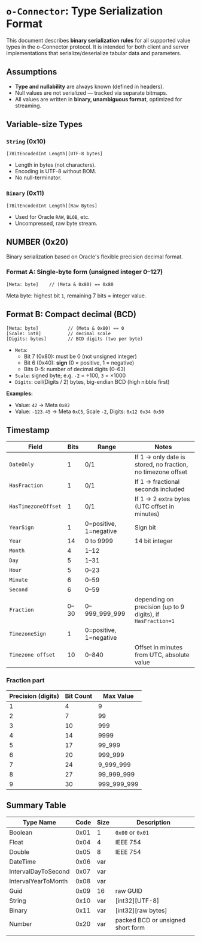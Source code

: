 # `o-Connector`: Type Serialization Format

This document describes **binary serialization rules** for all supported value types in the o-Connector protocol. It is intended for both client and server implementations that serialize/deserialize tabular data and parameters.
## Assumptions

- **Type and nullability** are always known (defined in headers).  
- Null values are not serialized — tracked via separate bitmaps.
- All values are written in **binary, unambiguous format**, optimized for streaming.
## Variable-size Types

### `String` (0x10)

```
[7BitEncodedInt Length][UTF-8 bytes]
```

- Length in bytes (not characters).
- Encoding is UTF-8 without BOM.
- No null-terminator.
### `Binary` (0x11)

```
[7BitEncodedInt Length][Raw Bytes]
```

- Used for Oracle `RAW`, `BLOB`, etc.
- Uncompressed, raw byte stream.
## NUMBER (0x20)

Binary serialization based on Oracle's flexible precision decimal format.
### Format A: Single-byte form (unsigned integer 0–127)

```
[Meta: byte]    // (Meta & 0x80) == 0x80
```

Meta byte: highest bit `1`, remaining 7 bits = integer value.
## Format B: Compact decimal (BCD)

```
[Meta: byte]           // (Meta & 0x80) == 0
[Scale: int8]          // decimal scale
[Digits: bytes]        // BCD digits (two per byte)
```

- `Meta`:
    - Bit 7 (0x80): must be 0 (not unsigned integer)
    - Bit 6 (0x40): **sign** (0 = positive, 1 = negative)
    - Bits 0–5: number of decimal digits (0–63)
- `Scale`: signed byte; e.g. `-2` = ÷100, `3` = ×1000
- `Digits`: ceil(Digits / 2) bytes, big-endian BCD (high nibble first)

**Examples:**

- Value: `42` → Meta `0x82`
- Value: `-123.45` → Meta `0xC5`, Scale `-2`, Digits: `0x12 0x34 0x50`

## Timestamp

| Field               | Bits | Range                  | Notes                                                       |
| ------------------- | ---- | ---------------------- | ----------------------------------------------------------- |
| `DateOnly`          | 1    | 0/1                    | If 1 → only date is stored, no fraction, no timezone offset |
| `HasFraction`       | 1    | 0/1                    | If 1 → fractional seconds included                          |
| `HasTimezoneOffset` | 1    | 0/1                    | If 1 → 2 extra bytes (UTC offset in minutes)                |
| `YearSign`          | 1    | 0=positive, 1=negative | Sign bit                                                    |
| `Year`              | 14   | 0 to 9999              | 14 bit integer                                              |
| `Month`             | 4    | 1–12                   |                                                             |
| `Day`               | 5    | 1–31                   |                                                             |
| `Hour`              | 5    | 0–23                   |                                                             |
| `Minute`            | 6    | 0–59                   |                                                             |
| `Second`            | 6    | 0–59                   |                                                             |
| `Fraction`          | 0–30 | 0–999_999_999          | depending on precision (up to 9 digits), if `HasFraction=1` |
| `TimezoneSign`      | 1    | 0=positive, 1=negative |                                                             |
| `Timezone offset`   | 10   | 0–840                  | Offset in minutes from UTC, absolute value                  |
### Fraction part

| Precision (digits) | Bit Count | Max Value   |
|--------------------|-----------|-------------|
| 1                  | 4         | 9           |
| 2                  | 7         | 99          |
| 3                  | 10        | 999         |
| 4                  | 14        | 9999        |
| 5                  | 17        | 99_999      |
| 6                  | 20        | 999_999     |
| 7                  | 24        | 9_999_999   |
| 8                  | 27        | 99_999_999  |
| 9                  | 30        | 999_999_999 |

## Summary Table

| Type Name           | Code | Size | Description                       |
| ------------------- | ---- | ---- | --------------------------------- |
| Boolean             | 0x01 | 1    | `0x00` or `0x01`                  |
| Float               | 0x04 | 4    | IEEE 754                          |
| Double              | 0x05 | 8    | IEEE 754                          |
| DateTime            | 0x06 | var  |                                   |
| IntervalDayToSecond | 0x07 | var  |                                   |
| IntervalYearToMonth | 0x08 | var  |                                   |
| Guid                | 0x09 | 16   | raw GUID                          |
| String              | 0x10 | var  | [int32][UTF-8]                    |
| Binary              | 0x11 | var  | [int32][raw bytes]                |
| Number              | 0x20 | var  | packed BCD or unsigned short form |
|                     |      |      |                                   |
